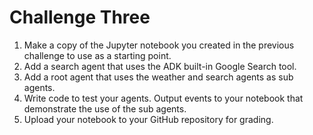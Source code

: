 # Challenge Three

1. Make a copy of the Jupyter notebook you created in the previous challenge to use as a
starting point.
2. Add a search agent that uses the ADK built-in Google Search tool.
3. Add a root agent that uses the weather and search agents as sub agents.
4. Write code to test your agents. Output events to your notebook that demonstrate the use
of the sub agents.
5. Upload your notebook to your GitHub repository for grading.
